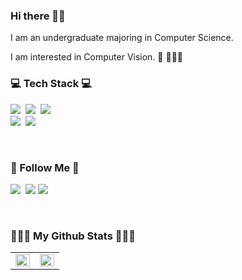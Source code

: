 ### Hi there 👋🏻

I am an undergraduate majoring in Computer Science. 

I am interested in Computer Vision. 👀 🧑🏻‍💻

<h3 align="left"> 💻 Tech Stack 💻</h3>
<p align="left">
  <img src="https://img.shields.io/badge/Python-FFD500?style=flat-square&logo=Python&logoColor=white"/></a>&nbsp 
  <img src="https://img.shields.io/badge/PyTorch-EE4C2C?style=flat-square&logo=PyTorch&logoColor=white"/></a>&nbsp 
  <img src="https://img.shields.io/badge/C++-00599C?style=flat-square&logo=cplusplus&logoColor=white"/></a>&nbsp 
  <br>
  <img src="https://img.shields.io/badge/Mysql-4479A1?style=flat-square&logo=MySql&logoColor=white"/></a>&nbsp 
  <img src="https://img.shields.io/badge/Docker-2496ED?style=flat-square&logo=Docker&logoColor=white"/></a>&nbsp 
</p>

<br>
<h3 align="left">🌈 Follow Me 🌈</h3>
<p align="left">
  <a href="https://velog.io/@hwangbo98"><img src="https://img.shields.io/badge/Tech%20Blog-20C997?style=flat-square&logo=Velog&logoColor=white&link=https://velog.io/@hwangbo98"/></a>&nbsp
  <a href="https://www.notion.so/hwangbo1998/ae6d55aff71b44289c86b3703b26bc28" target="_blank"><img src="https://img.shields.io/badge/Notion-000000?style=flat-square&logo=Notion&logoColor=white"/></a>
<!--   <a href="https://www.instagram.com/hwangbo98/"><img src="https://img.shields.io/badge/Instagram-E4405F?style=flat-square&logo=Instagram&logoColor=white&link=https://www.instagram.com/hwangbo98/"/></a>&nbsp -->
  <a href="mailto:hwangbo19980@gmail.com"><img src="https://img.shields.io/badge/Gmail-d14836?style=flat-square&logo=Gmail&logoColor=white&link=hwangbo1998@gmail.com"/></a>
</p>
<br>

<h3 align="left"> 🧑🏻‍💻 My Github Stats 🧑🏻‍💻 </h3>
<table id="stats"><tr><td valign="top" width="50%">
<img src="https://github-readme-stats.vercel.app/api?username=hwangbo98&show_icons=true&count_private=true&hide_border=true&theme=tokyonight" align="left" style="width: 100%" />
</td>
<td valign="top" width="50%">
<img src="https://github-readme-stats.vercel.app/api/top-langs/?username=hwangbo98&hide_border=true&layout=compact&theme=tokyonight" align="left" style="width: 100%" />
</td></tr>
</table>  




